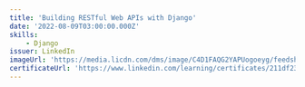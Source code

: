 ```yaml
---
title: 'Building RESTful Web APIs with Django'
date: '2022-08-09T03:00:00.000Z'
skills:
    - Django
issuer: LinkedIn
imageUrl: 'https://media.licdn.com/dms/image/C4D1FAQG2YAPUogoeyg/feedshare-document-cover-images_1280/0/1660046136448?e=1696377600&v=beta&t=meBEfjYGxLq-CL8UzmyOfkKxXTNn-RYFQoT88YmnzYM'
certificateUrl: 'https://www.linkedin.com/learning/certificates/211df2311d11af01ec9c0682c22277434814de6b17d2b3c22f692fd9972e71e1?lipi=urn%3Ali%3Apage%3Ad_flagship3_profile_view_base_certifications_details%3BU0hYEK%2BGSOuXnPjDPk4NzA%3D%3D'
---
```

